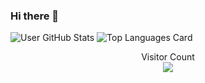 ### Hi there 👋




![User GitHub Stats](https://github-readme-stats.vercel.app/api?username=ctrl-alt-caleb&show_icons=true&theme=radical)
![Top Languages Card](https://github-readme-stats.vercel.app/api/top-langs/?username=ctrl-alt-caleb&theme=radical&layout=compact)


<p align="center"> 
  Visitor Count<br>
  <img src="https://profile-counter.glitch.me/ctrl-alt-caleb/count.svg" />
</p>

